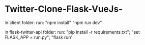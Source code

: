# Twitter-Clone-Flask-VueJs-

In client folder:
  run:
    "npm install"
    "npm run dev"

in flask-twitter-api folder:
  run:
    "pip install -r requirements.txt";
    "set FLASK_APP = run.py";
    "flask run'

